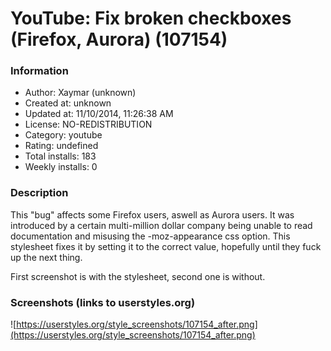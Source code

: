 # YouTube: Fix broken checkboxes (Firefox, Aurora) (107154)

### Information
- Author: Xaymar (unknown)
- Created at: unknown
- Updated at: 11/10/2014, 11:26:38 AM
- License: NO-REDISTRIBUTION
- Category: youtube
- Rating: undefined
- Total installs: 183
- Weekly installs: 0


### Description
This "bug" affects some Firefox users, aswell as Aurora users. It was introduced by a certain multi-million dollar company being unable to read documentation and misusing the -moz-appearance css option. This stylesheet fixes it by setting it to the correct value, hopefully until they fuck up the next thing.

First screenshot is with the stylesheet, second one is without.


### Screenshots (links to userstyles.org)
![https://userstyles.org/style_screenshots/107154_after.png](https://userstyles.org/style_screenshots/107154_after.png)



